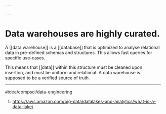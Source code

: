 ```yaml
---

---
```

# Data warehouses are highly curated. 
A [[data warehouse]] is a [[database]] that is optimized to analyse relational data in pre-defined schemas and structures. This allows fast queries for specific use-cases. 

This means that [[data]] within this structure must be cleaned upon insertion, and must be uniform and relational. A data warehouse is supposed to be a verified source of truth. 

---
#idea/compsci/data-engineering 

1. https://aws.amazon.com/big-data/datalakes-and-analytics/what-is-a-data-lake/